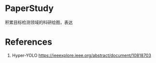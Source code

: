 # PaperStudy
积累目标检测领域的科研绘图，表达


# References
1. Hyper-YOLO https://ieeexplore.ieee.org/abstract/document/10818703